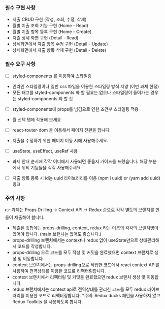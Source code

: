 ### 필수 구현 사항

-   지출 CRUD 구현 (작성, 조회, 수정, 삭제)
-   월별 지출 조회 기능 구현 (Home - Read)
-   월별 지출 항목 등록 구현 (Home - Create)
-   지출 상세 화면 구현 (Detail - Read)
-   상세화면에서 지출 항목 수정 구현 (Detail - Update)
-   상세화면에서 지출 항목 삭제 구현 (Detail - Delete)

### 필수 요구 사항

-   [ ] styled-components 를 이용하여 스타일링
-   인라인 스타일링이나 일반 css 파일을 이용한 스타일링 방식 지양 (이번 과제 한정)
-   모든 태그를 styled-components 화 할 필요는 없으나 스타일링이 들어가는 경우는 styled-components 화 할 것
-   [ ] styled-components에 props를 넘김으로 인한 조건부 스타일링 적용
-   월 선택 탭에 적용해 보세요
-   [ ] react-router-dom 을 이용해서 페이지 전환을 합니다.
-   지출을 수정하기 위한 페이지 이동 시에 사용해주세요.
-   [ ] useState, useEffect, useRef 사용
-   과제 안내 순서에 각각 어디에서 사용되면 좋을지 가이드를 드렸습니다. 해당 부분에서 위의 기능들을 각각 사용해주세요
-   [ ] 지출 항목 등록 시 id는 uuid 라이브러리를 이용 (npm i uuid) or (yarn add uuid) 링크

### 주의 사항

👉 과제는 Props Drilling → Context API → Redux 순으로 각각 별도의 브랜치를 만들어 제출해야 합니다.

-   제출된 깃헙에는 props-drilling, context, redux 라는 이름의 각각의 브랜치명이 있어야 합니다. (main 브랜치는 없어도 좋습니다.)
-   props-drilling 브랜치에서는 context나 redux 없이 useState만으로 상태관리해서 코드를 작성합니다.
-   props-drilling 으로 코드를 모두 작성 및 커밋을 완료했으면 context 브랜치로 생성 및 이동합니다.
-   context 브랜치에서는 props-drilling으로 작업한 코드에서 react context API를 사용하여 전역상태를 이용한 코드로 리팩터링합니다.
-   context 브랜치에서 리팩터링 및 커밋을 완료했으면 redux 브랜치 생성 및 이동합니다.
-   redux 브랜치에서는 context api로 전역상태를 관리한 코드를 모두 redux 라이브러리를 이용한 코드로 리팩터링합니다. \*주의: Redux ducks 패턴을 사용하지 않고 Redux Toolkits 을 사용하도록 합니다.
